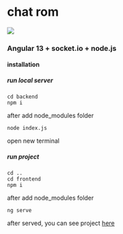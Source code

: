 # chat rom
![](https://github.com/SeyedAb2/chat-angular-socket-node.js/blob/master/frontend/src/assets/gif.gif)

### Angular 13 + socket.io + node.js
#### installation

##### run local server 
```
cd backend
npm i
```
after add node_modules folder
```
node index.js
```
open new terminal 

##### run project
```
cd ..
cd frontend
npm i
```
after add node_modules folder
```
ng serve 
```

after served, you can see project [here](https://localhost:4200)
